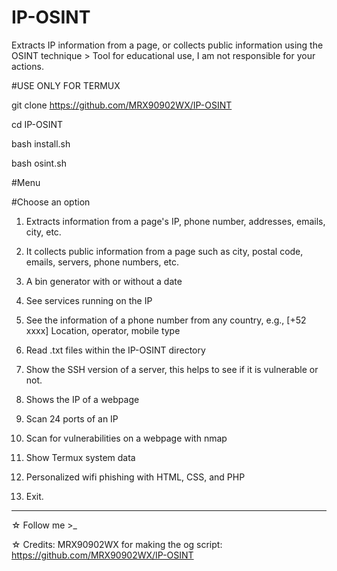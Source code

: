 # IP-OSINT
Extracts IP information from a page, or collects public information using the OSINT technique > Tool for educational use, I am not responsible for your actions.


#USE ONLY FOR TERMUX


git clone https://github.com/MRX90902WX/IP-OSINT


cd IP-OSINT


bash install.sh


bash osint.sh


#Menu 


#Choose an option 
1) Extracts information from a page's IP, phone number, addresses, emails, city, etc.


2) It collects public information from a page such as city, postal code, emails, servers, phone numbers, etc.


3) A bin generator with or without a date


4) See services running on the IP


5) See the information of a phone number from any country, e.g., [+52 xxxx] Location, operator, mobile type


6) Read .txt files within the IP-OSINT directory


7) Show the SSH version of a server, this helps to see if it is vulnerable or not. 


8) Shows the IP of a webpage


9) Scan 24 ports of an IP


10) Scan for vulnerabilities on a webpage with nmap


11) Show Termux system data


12) Personalized wifi phishing with HTML, CSS, and PHP


99) Exit.


*****
☆ Follow me >_


☆ Credits: MRX90902WX for making the og script: https://github.com/MRX90902WX/IP-OSINT
